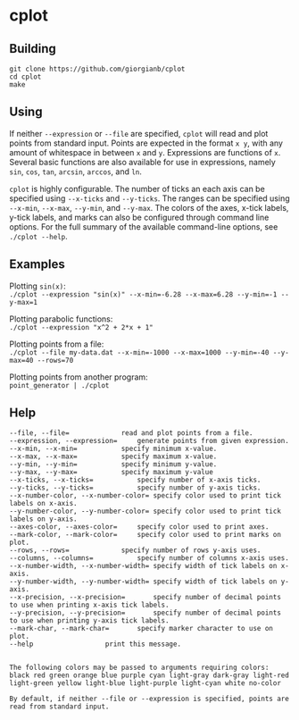 # cplot

## Building
```
git clone https://github.com/giorgianb/cplot
cd cplot
make
```

## Using

If neither `--expression` or `--file` are specified, `cplot` will read and plot
points from standard input. Points are expected in the format `x y`, with any
amount of whitespace in between `x` and `y`. Expressions are functions of `x`.
Several basic functions are also available for use in expressions, namely `sin`,
`cos`, `tan`, `arcsin`, `arccos`, and `ln`.   

`cplot` is highly configurable. The number of ticks an each axis can be
specified using `--x-ticks` and `--y-ticks`. The ranges can be specified using
`--x-min`, `--x-max`, `--y-min`, and `--y-max`. The colors of the axes, x-tick
labels, y-tick labels, and marks can also be configured through command line
options. For the full summary of the available command-line options, see
`./cplot --help`.


## Examples

Plotting `sin(x)`:  
`./cplot --expression "sin(x)" --x-min=-6.28 --x-max=6.28 --y-min=-1 --y-max=1`

Plotting parabolic functions:  
`./cplot --expression "x^2 + 2*x + 1"`

Plotting points from a file:  
`./cplot --file my-data.dat --x-min=-1000 --x-max=1000 --y-min=-40 --y-max=40
--rows=70`

Plotting points from another program:  
`point_generator | ./cplot`

## Help
```
--file, --file=				read and plot points from a file.
--expression, --expression=		generate points from given expression.
--x-min, --x-min=			specify minimum x-value.
--x-max, --x-max=			specify maximum x-value.
--y-min, --y-min=			specify minimum y-value.
--y-max, --y-max=			specify maximum y-value
--x-ticks, --x-ticks=			specify number of x-axis ticks.
--y-ticks, --y-ticks=			specify number of y-axis ticks.
--x-number-color, --x-number-color=	specify color used to print tick labels on x-axis.
--y-number-color, --y-number-color=	specify color used to print tick labels on y-axis.
--axes-color, --axes-color=		specify color used to print axes.
--mark-color, --mark-color=		specify color used to print marks on plot.
--rows, --rows=				specify number of rows y-axis uses.
--columns, --columns=			specify number of columns x-axis uses.
--x-number-width, --x-number-width=	specify width of tick labels on x-axis.
--y-number-width, --y-number-width=	specify width of tick labels on y-axis.
--x-precision, --x-precision=		specify number of decimal points to use when printing x-axis tick labels.
--y-precision, --y-precision=		specify number of decimal points to use when printing y-axis tick labels.
--mark-char, --mark-char=		specify marker character to use on plot.
--help					print this message.


The following colors may be passed to arguments requiring colors:
black red green orange blue purple cyan light-gray dark-gray light-red light-green yellow light-blue light-purple light-cyan white no-color

By default, if neither --file or --expression is specified, points are read from standard input.
```

